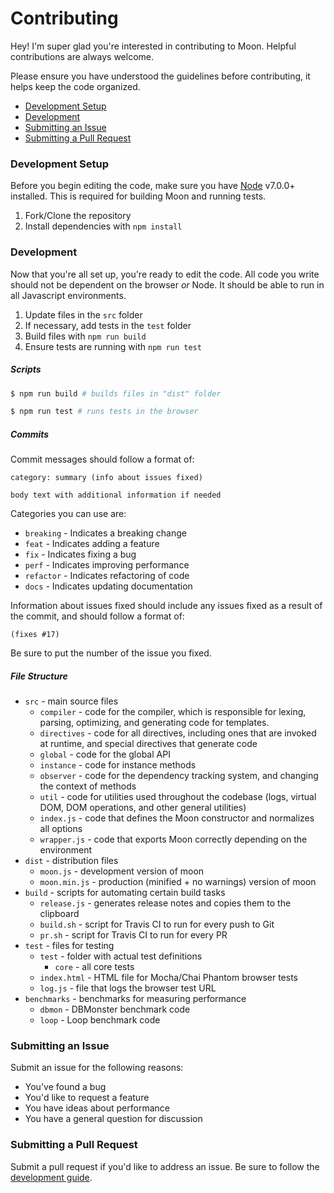 # Contributing

Hey! I'm super glad you're interested in contributing to Moon. Helpful contributions are always welcome.

Please ensure you have understood the guidelines before contributing, it helps keep the code organized.

* [Development Setup](https://github.com/KingPixil/moon/blob/master/CONTRIBUTING.md#development-setup)
* [Development](https://github.com/KingPixil/moon/blob/master/CONTRIBUTING.md#development)
* [Submitting an Issue](https://github.com/KingPixil/moon/blob/master/CONTRIBUTING.md#submitting-an-issue)
* [Submitting a Pull Request](https://github.com/KingPixil/moon/blob/master/CONTRIBUTING.md#submitting-a-pull-request)

### Development Setup

Before you begin editing the code, make sure you have [Node](https://nodejs.org) v7.0.0+ installed. This is required for building Moon and running tests.

1. Fork/Clone the repository
2. Install dependencies with `npm install`

### Development

Now that you're all set up, you're ready to edit the code. All code you write should not be dependent on the browser *or* Node. It should be able to run in all Javascript environments.

1. Update files in the `src` folder
2. If necessary, add tests in the `test` folder
3. Build files with `npm run build`
4. Ensure tests are running with `npm run test`

##### Scripts

```sh
$ npm run build # builds files in "dist" folder

$ npm run test # runs tests in the browser
```

##### Commits

Commit messages should follow a format of:

```
category: summary (info about issues fixed)

body text with additional information if needed
```

Categories you can use are:

* `breaking` - Indicates a breaking change
* `feat` - Indicates adding a feature
* `fix` - Indicates fixing a bug
* `perf` - Indicates improving performance
* `refactor` - Indicates refactoring of code
* `docs` - Indicates updating documentation

Information about issues fixed should include any issues fixed as a result of the commit, and should follow a format of:

```
(fixes #17)
```

Be sure to put the number of the issue you fixed.

##### File Structure

* `src` - main source files
  * `compiler` - code for the compiler, which is responsible for lexing, parsing, optimizing, and generating code for templates.
  * `directives` - code for all directives, including ones that are invoked at runtime, and special directives that generate code
  * `global` - code for the global API
  * `instance` - code for instance methods
  * `observer` - code for the dependency tracking system, and changing the context of methods
  * `util` - code for utilities used throughout the codebase (logs, virtual DOM, DOM operations, and other general utilities)
  * `index.js` - code that defines the Moon constructor and normalizes all options
  * `wrapper.js` - code that exports Moon correctly depending on the environment
* `dist` - distribution files
  * `moon.js` - development version of moon
  * `moon.min.js` - production (minified + no warnings) version of moon
* `build` - scripts for automating certain build tasks
  * `release.js` - generates release notes and copies them to the clipboard
  * `build.sh` - script for Travis CI to run for every push to Git
  * `pr.sh` - script for Travis CI to run for every PR
* `test` - files for testing
  * `test` - folder with actual test definitions
    * `core` - all core tests
  * `index.html` - HTML file for Mocha/Chai Phantom browser tests
  * `log.js` - file that logs the browser test URL
* `benchmarks` - benchmarks for measuring performance
  * `dbmon` - DBMonster benchmark code
  * `loop` - Loop benchmark code

### Submitting an Issue

Submit an issue for the following reasons:

* You've found a bug
* You'd like to request a feature
* You have ideas about performance
* You have a general question for discussion

### Submitting a Pull Request

Submit a pull request if you'd like to address an issue. Be sure to follow the [development guide](https://github.com/KingPixil/moon/blob/master/CONTRIBUTING.md#development).
